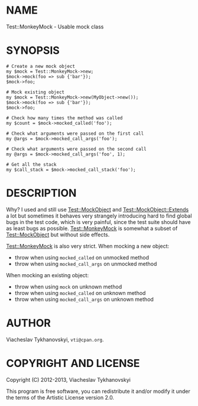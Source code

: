 # NAME

Test::MonkeyMock - Usable mock class

# SYNOPSIS

    # Create a new mock object
    my $mock = Test::MonkeyMock->new;
    $mock->mock(foo => sub {'bar'});
    $mock->foo;

    # Mock existing object
    my $mock = Test::MonkeyMock->new(MyObject->new());
    $mock->mock(foo => sub {'bar'});
    $mock->foo;

    # Check how many times the method was called
    my $count = $mock->mocked_called('foo');

    # Check what arguments were passed on the first call
    my @args = $mock->mocked_call_args('foo');

    # Check what arguments were passed on the second call
    my @args = $mock->mocked_call_args('foo', 1);

    # Get all the stack
    my $call_stack = $mock->mocked_call_stack('foo');

# DESCRIPTION

Why? I used and still use [Test::MockObject](http://search.cpan.org/perldoc?Test::MockObject) and [Test::MockObject::Extends](http://search.cpan.org/perldoc?Test::MockObject::Extends)
a lot but sometimes it behaves very strangely introducing hard to find global
bugs in the test code, which is very painful, since the test suite should have
as least bugs as possible. [Test::MonkeyMock](http://search.cpan.org/perldoc?Test::MonkeyMock) is somewhat a subset of
[Test::MockObject](http://search.cpan.org/perldoc?Test::MockObject) but without side effects.

[Test::MonkeyMock](http://search.cpan.org/perldoc?Test::MonkeyMock) is also very strict. When mocking a new object:

- throw when using `mocked_called` on unmocked method
- throw when using `mocked_call_args` on unmocked method

When mocking an existing object:

- throw when using `mock` on unknown method
- throw when using `mocked_called` on unknown method
- throw when using `mocked_call_args` on unknown method

# AUTHOR

Viacheslav Tykhanovskyi, `vti@cpan.org`.

# COPYRIGHT AND LICENSE

Copyright (C) 2012-2013, Viacheslav Tykhanovskyi

This program is free software, you can redistribute it and/or modify it under
the terms of the Artistic License version 2.0.
